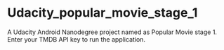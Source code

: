 # Udacity_popular_movie_stage_1
A Udacity Android Nanodegree project named as Popular Movie stage 1.
Enter your TMDB API key to run the application.

